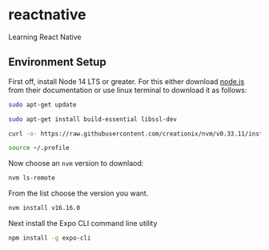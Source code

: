 # reactnative
Learning React Native

## Environment Setup
First off, install Node 14 LTS or greater. For this either download <a href="https://nodejs.org/en/download/">node.js</a> from their documentation or use linux terminal to download it as follows:
```bash
sudo apt-get update
```
```bash
sudo apt-get install build-essential libssl-dev
```
```bash
curl -o- https://raw.githubusercontent.com/creationix/nvm/v0.33.11/install.sh | bash
```
```bash
source ~/.profile
```
Now choose an `nvm` version to downlaod:
```bash
nvm ls-remote
```
From the list choose the version you want.
```bash
nvm install v16.16.0
```
Next install the Expo CLI command line utility
```bash
npm install -g expo-cli
```
